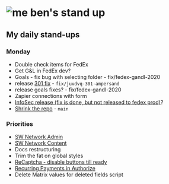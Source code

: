 # ![me](https://avatars2.githubusercontent.com/u/5232044?s=50&v=4) ben's stand up

## My daily stand-ups

### Monday
    
- Double check items for FedEx
- Get G&L in FedEx dev?
- Goals - fix bug with selecting folder - fix/fedex-gandl-2020
- release [301 fix](https://app.clickup.com/t/juvdvq) - `fix/juvdvq-301-ampersand`
- release goals fixes? - fix/fedex-gandl-2020
- Zapier connections with form
- [InfoSec release (fix is done, but not released to fedex prod)](https://projects.madebyspeak.com/#/tasks/17626987)? 
- [Shrink the repo](https://app.clickup.com/t/jh0dwt) - `main`

### Priorities 
    
- [SW Network Admin](https://app.clickup.com/8537154/v/l/li/54890360?pr=12760709)
- [SW Network Content](https://app.clickup.com/8537154/v/l/li/54892353?pr=12760709)
- Docs restructuring
- Trim the fat on global styles
- [ReCaptcha - disable buttons till ready](https://projects.madebyspeak.com/#/tasks/17598281)
- [Recurring Payments in Authorize](https://projects.madebyspeak.com/#/tasks/16411534)
- Delete Matrix values for deleted fields script
